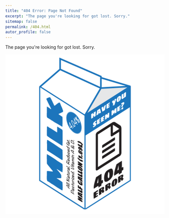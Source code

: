 ```yaml
---
title: "404 Error: Page Not Found"
excerpt: "The page you're looking for got lost. Sorry."
sitemap: false
permalink: /404.html
autor_profile: false
---
```


The page you're looking for got lost. Sorry.

![404 error on a milk carton](/assets/images/milk.png)
